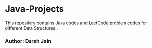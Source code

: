 # Java-Projects
This repository contains Java codes and LeetCode problem codes for different Data Structures.. <br>

### Author: Darsh Jain 
